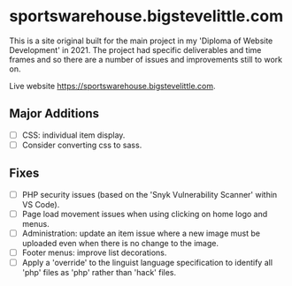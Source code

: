 # sportswarehouse.bigstevelittle.com

This is a site original built for the main project in my 'Diploma of Website Development' in 2021. The project had specific deliverables and time frames and so there are a number of issues and improvements still to work on.

Live website https://sportswarehouse.bigstevelittle.com.

## Major Additions

- [ ] CSS: individual item display.
- [ ] Consider converting css to sass.

## Fixes

- [ ] PHP security issues (based on the 'Snyk Vulnerability Scanner' within VS Code).
- [ ] Page load movement issues when using clicking on home logo and menus.
- [ ] Administration: update an item issue where a new image must be uploaded even when there is no change to the image.
- [ ] Footer menus: improve list decorations.
- [ ] Apply a 'override' to the linguist language specification to identify all 'php' files as 'php' rather than 'hack' files.
